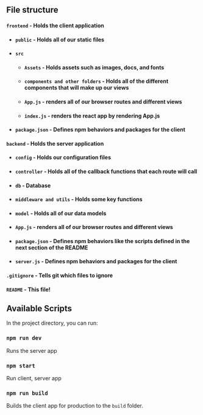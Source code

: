 ## File structure

#### `frontend` - Holds the client application

- #### `public` - Holds all of our static files
- #### `src`
  - #### `Assets` - Holds assets such as images, docs, and fonts
  - #### `components and other folders` - Holds all of the different components that will make up our views
  - #### `App.js` - renders all of our browser routes and different views
  - #### `index.js` - renders the react app by rendering App.js
- #### `package.json` - Defines npm behaviors and packages for the client

#### `backend` - Holds the server application

- #### `config` - Holds our configuration files
- #### `controller` - Holds all of the callback functions that each route will call
- #### `db` - Database
- #### `middleware and utils` - Holds some key functions
- #### `model` - Holds all of our data models
- #### `App.js` - renders all of our browser routes and different views
- #### `package.json` - Defines npm behaviors like the scripts defined in the next section of the README
- #### `server.js` - Defines npm behaviors and packages for the client

#### `.gitignore` - Tells git which files to ignore

#### `README` - This file!

## Available Scripts

In the project directory, you can run:

### `npm run dev`

Runs the server app

### `npm start`

Run client, server app

### `npm run build`

Builds the client app for production to the `build` folder.
